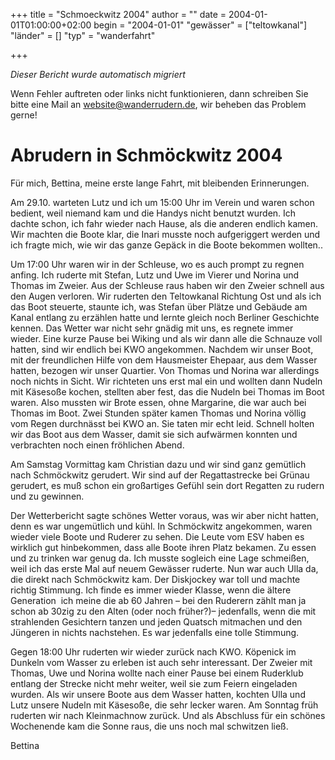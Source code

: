 +++
title = "Schmoeckwitz 2004"
author = ""
date = 2004-01-01T01:00:00+02:00
begin = "2004-01-01"
"gewässer" = ["teltowkanal"]
"länder" = []
"typ" = "wanderfahrt"

+++


*Dieser Bericht wurde automatisch migriert*

Wenn Fehler auftreten oder links nicht funktionieren, dann schreiben Sie bitte eine Mail an website@wanderrudern.de, wir beheben das Problem gerne!



# Abrudern in Schmöckwitz 2004


Für mich, Bettina, meine erste lange Fahrt, mit bleibenden Erinnerungen.

Am 29.10. warteten Lutz und ich um 15:00 Uhr im Verein und waren schon bedient, weil niemand kam und die Handys nicht benutzt wurden. Ich dachte schon, ich fahr wieder nach Hause, als die anderen endlich kamen. Wir machten die Boote klar, die Inari musste noch aufgeriggert werden und ich fragte mich, wie wir das ganze Gepäck in die Boote bekommen wollten..

Um 17:00 Uhr waren wir in der Schleuse, wo es auch prompt zu regnen anfing. Ich ruderte mit Stefan, Lutz und Uwe im Vierer und Norina und Thomas im Zweier. Aus der Schleuse raus haben wir den Zweier schnell aus den Augen verloren. Wir ruderten den Teltowkanal Richtung Ost und als ich das Boot steuerte, staunte ich, was Stefan über Plätze und Gebäude am Kanal entlang zu erzählen hatte und lernte gleich noch Berliner Geschichte kennen. Das Wetter war nicht sehr gnädig mit uns, es regnete immer wieder. Eine kurze Pause bei Wiking und als wir dann alle die Schnauze voll hatten, sind wir endlich bei KWO angekommen. Nachdem wir unser Boot, mit der freundlichen Hilfe von dem Hausmeister Ehepaar, aus dem Wasser hatten, bezogen wir unser Quartier. Von Thomas und Norina war allerdings noch nichts in Sicht. Wir richteten uns erst mal ein und wollten dann Nudeln mit Käsesoße kochen, stellten aber fest, das die Nudeln bei Thomas im Boot waren. Also mussten wir Brote essen, ohne Margarine, die war auch bei Thomas im Boot. Zwei Stunden später kamen Thomas und Norina völlig vom Regen durchnässt bei KWO an. Sie taten mir echt leid. Schnell holten wir das Boot aus dem Wasser, damit sie sich aufwärmen konnten und verbrachten noch einen fröhlichen Abend.

Am Samstag Vormittag kam Christian dazu und wir sind ganz gemütlich nach Schmöckwitz gerudert. Wir sind auf der Regattastrecke bei Grünau gerudert, es muß schon ein großartiges Gefühl sein dort Regatten zu rudern und zu gewinnen.

Der Wetterbericht sagte schönes Wetter voraus, was wir aber nicht hatten, denn es war ungemütlich und kühl. In Schmöckwitz angekommen, waren wieder viele Boote und Ruderer zu sehen. Die Leute vom ESV haben es wirklich gut hinbekommen, dass alle Boote ihren Platz bekamen. Zu essen und zu trinken war genug da. Ich musste sogleich eine Lage schmeißen, weil ich das erste Mal auf neuem Gewässer ruderte. Nun war auch Ulla da, die direkt nach Schmöckwitz kam. Der Diskjockey war toll und machte richtig Stimmung. Ich finde es immer wieder Klasse, wenn die ältere Generation  ich meine die ab 60 Jahren – bei den Ruderern zählt man ja schon ab 30zig zu den Alten (oder noch früher?)– jedenfalls, wenn die mit strahlenden Gesichtern tanzen und jeden Quatsch mitmachen und den Jüngeren in nichts nachstehen. Es war jedenfalls eine tolle Stimmung.

Gegen 18:00 Uhr ruderten wir wieder zurück nach KWO. Köpenick im Dunkeln vom Wasser zu erleben ist auch sehr interessant. Der Zweier mit Thomas, Uwe und Norina wollte nach einer Pause bei einem Ruderklub entlang der Strecke nicht mehr weiter, weil sie zum Feiern eingeladen wurden. Als wir unsere Boote aus dem Wasser hatten, kochten Ulla und Lutz unsere Nudeln mit Käsesoße, die sehr lecker waren. Am Sonntag früh ruderten wir nach Kleinmachnow zurück. Und als Abschluss für ein schönes Wochenende kam die Sonne raus, die uns noch mal schwitzen ließ.

Bettina